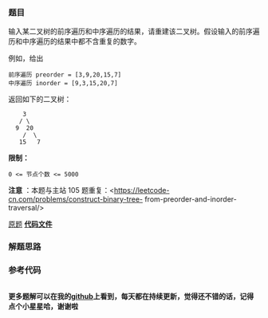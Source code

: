 ### 题目
输入某二叉树的前序遍历和中序遍历的结果，请重建该二叉树。假设输入的前序遍历和中序遍历的结果中都不含重复的数字。



例如，给出

    
    
    前序遍历 preorder = [3,9,20,15,7]
    中序遍历 inorder = [9,3,15,20,7]

返回如下的二叉树：

    
    
        3
       / \
      9  20
        /  \
       15   7



**限制：**

`0 <= 节点个数 <= 5000`



**注意** ：本题与主站 105 题重复：<https://leetcode-cn.com/problems/construct-binary-tree-
from-preorder-and-inorder-traversal/>

[原题](https://leetcode-cn.com/problems/zhong-jian-er-cha-shu-lcof/)    **[代码文件]()**


### 解题思路




### 参考代码

```go


```




**更多题解可以在我的[github](https://github.com/LZH139/leetcode_Go)上看到，每天都在持续更新，觉得还不错的话，记得点个小星星哈，谢谢啦**
